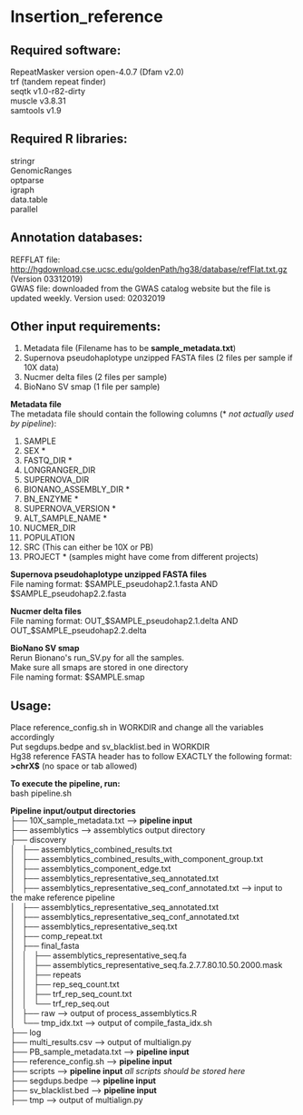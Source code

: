 # Insertion_reference

## Required software:
RepeatMasker version open-4.0.7 (Dfam v2.0) <br>
trf (tandem repeat finder) <br>
seqtk v1.0-r82-dirty <br>
muscle v3.8.31 <br>
samtools v1.9 <br>

## Required R libraries:
stringr <br>
GenomicRanges<br>
optparse <br>
igraph <br>
data.table <br>
parallel <br>

## Annotation databases:
REFFLAT file: http://hgdownload.cse.ucsc.edu/goldenPath/hg38/database/refFlat.txt.gz (Version 03312019)<br>
GWAS file: downloaded from the GWAS catalog website but the file is updated weekly. Version used: 02032019

## Other input requirements:
1. Metadata file (Filename has to be **sample_metadata.txt**)
2. Supernova pseudohaplotype unzipped FASTA files (2 files per sample if 10X data)
3. Nucmer delta files (2 files per sample)
4. BioNano SV smap (1 file per sample)

**Metadata file** <br>
The metadata file should contain the following columns (* *not actually used by pipeline*):<br>
1. SAMPLE 
2. SEX *
3. FASTQ_DIR *
4. LONGRANGER_DIR 
5. SUPERNOVA_DIR 
6. BIONANO_ASSEMBLY_DIR *
7. BN_ENZYME *
8. SUPERNOVA_VERSION *
9. ALT_SAMPLE_NAME *
10. NUCMER_DIR 
11. POPULATION 
12. SRC (This can either be 10X or PB) 
13. PROJECT * (samples might have come from different projects)

**Supernova pseudohaplotype unzipped FASTA files** <br>
File naming format: $SAMPLE_pseudohap2.1.fasta AND $SAMPLE_pseudohap2.2.fasta

**Nucmer delta files** <br>
File naming format: OUT_$SAMPLE_pseudohap2.1.delta AND OUT_$SAMPLE_pseudohap2.2.delta

**BioNano SV smap** <br>
Rerun Bionano's run_SV.py for all the samples. <br>
Make sure all smaps are stored in one directory <br>
File naming format: $SAMPLE.smap 

## Usage:<br>
Place reference_config.sh in WORKDIR and change all the variables accordingly <br>
Put segdups.bedpe and sv_blacklist.bed in WORKDIR <br>
Hg38 reference FASTA header has to follow EXACTLY the following format: <br>
**>chrX$** (no space or tab allowed) <br>

**To execute the pipeline, run:** <br>
bash pipeline.sh <br>

**Pipeline input/output directories**<br>
├── 10X_sample_metadata.txt --> **pipeline input**<br>
├── assemblytics --> assemblytics output directory <br>
├── discovery<br>
│   ├── assemblytics_combined_results.txt<br>
│   ├── assemblytics_combined_results_with_component_group.txt<br>
│   ├── assemblytics_component_edge.txt<br>
│   ├── assemblytics_representative_seq_annotated.txt<br>
│   ├── assemblytics_representative_seq_conf_annotated.txt --> input to the make reference pipeline<br>
│   ├── assemblytics_representative_seq_annotated.txt<br>
│   ├── assemblytics_representative_seq_conf_annotated.txt<br>
│   ├── assemblytics_representative_seq.txt<br>
│   ├── comp_repeat.txt<br>
│   ├── final_fasta<br>
│   │   ├── assemblytics_representative_seq.fa<br>
│   │   ├── assemblytics_representative_seq.fa.2.7.7.80.10.50.2000.mask<br>
│   │   ├── repeats<br>
│   │   ├── rep_seq_count.txt<br>
│   │   ├── trf_rep_seq_count.txt<br>
│   │   └── trf_rep_seq.out<br>
│   ├── raw --> output of process_assemblytics.R<br>
│   └── tmp_idx.txt --> output of compile_fasta_idx.sh <br>
├── log<br>
├── multi_results.csv --> output of multialign.py<br>
├── PB_sample_metadata.txt --> **pipeline input**<br>
├── reference_config.sh --> **pipeline input**<br>
├── scripts --> **pipeline input** *all scripts should be stored here* <br>
├── segdups.bedpe --> **pipeline input**<br>
├── sv_blacklist.bed --> **pipeline input**<br>
├── tmp --> output of multialign.py<br>





